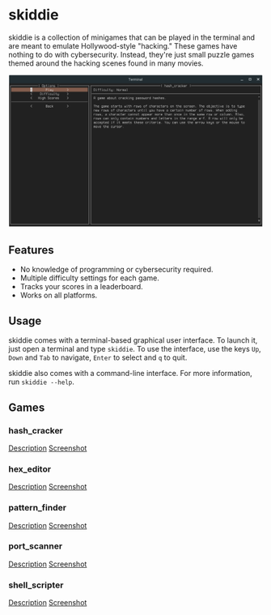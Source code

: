 # skiddie
skiddie is a collection of minigames that can be played in the terminal and are
meant to emulate Hollywood-style "hacking." These games have nothing to do with
cybersecurity. Instead, they're just small puzzle games themed around the
hacking scenes found in many movies.

![GUI Screenshot](images/gui.png)

## Features
* No knowledge of programming or cybersecurity required.
* Multiple difficulty settings for each game.
* Tracks your scores in a leaderboard.
* Works on all platforms.

## Usage
skiddie comes with a terminal-based graphical user interface. To launch it,
just open a terminal and type `skiddie`. To use the interface, use the keys
`Up`, `Down` and `Tab` to navigate, `Enter` to select and `q` to quit.

skiddie also comes with a command-line interface. For more information, run
`skiddie --help`.

## Games
### hash_cracker
[Description](skiddie/descriptions/hash_cracker.md)
[Screenshot](images/hash_cracker.png)

### hex_editor
[Description](skiddie/descriptions/hex_editor.md)
[Screenshot](images/hex_editor.png)

### pattern_finder
[Description](skiddie/descriptions/pattern_finder.md)
[Screenshot](images/pattern_finder.png)

### port_scanner
[Description](skiddie/descriptions/port_scanner.md)
[Screenshot](images/port_scanner.png)

### shell_scripter
[Description](skiddie/descriptions/shell_scripter.md)
[Screenshot](images/shell_scripter.png)
